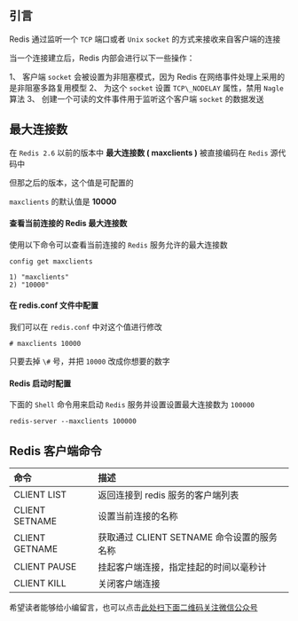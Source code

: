 ## 引言
Redis 通过监听一个 `TCP` 端口或者 `Unix` `socket` 的方式来接收来自客户端的连接

当一个连接建立后，Redis 内部会进行以下一些操作：

1、  客户端 `socket` 会被设置为非阻塞模式，因为 Redis 在网络事件处理上采用的是非阻塞多路复用模型
2、  为这个 `socket` 设置 `TCP\_NODELAY` 属性，禁用 `Nagle` 算法
3、  创建一个可读的文件事件用于监听这个客户端 `socket` 的数据发送

## 最大连接数 ##

在 `Redis 2.6` 以前的版本中 **最大连接数 ( maxclients )** 被直接编码在 `Redis` 源代码中

但那之后的版本，这个值是可配置的

`maxclients` 的默认值是 **10000**

#### 查看当前连接的 Redis 最大连接数 ####

使用以下命令可以查看当前连接的 `Redis` 服务允许的最大连接数

```
config get maxclients

1) "maxclients"
2) "10000"
```

#### 在 redis.conf 文件中配置 ####

我们可以在 `redis.conf` 中对这个值进行修改

```
# maxclients 10000  
```

只要去掉 `\#` 号，并把 `10000` 改成你想要的数字

#### Redis 启动时配置 ####

下面的 `Shell` 命令用来启动 `Redis` 服务并设置设置最大连接数为 `100000`

```
redis-server --maxclients 100000
```

## Redis 客户端命令 ##

<table> 
 <thead> 
  <tr> 
   <th align="left">命令</th> 
   <th align="left">描述</th> 
  </tr> 
 </thead> 
 <tbody> 
  <tr> 
   <td align="left"><a rel="nofollow">CLIENT LIST</a></td> 
   <td align="left">返回连接到 redis 服务的客户端列表</td> 
  </tr> 
  <tr> 
   <td align="left"><a rel="nofollow">CLIENT SETNAME</a></td> 
   <td align="left">设置当前连接的名称</td> 
  </tr> 
  <tr> 
   <td align="left"><a rel="nofollow">CLIENT GETNAME</a></td> 
   <td align="left">获取通过 CLIENT SETNAME 命令设置的服务名称</td> 
  </tr> 
  <tr> 
   <td align="left"><a rel="nofollow">CLIENT PAUSE</a></td> 
   <td align="left">挂起客户端连接，指定挂起的时间以毫秒计</td> 
  </tr> 
  <tr> 
   <td align="left"><a rel="nofollow">CLIENT KILL</a></td> 
   <td align="left">关闭客户端连接</td> 
  </tr> 
 </tbody> 
</table>


希望读者能够给小编留言，也可以点击[此处扫下面二维码关注微信公众号](https://www.ycbbs.vip/?p=28 "此处扫下面二维码关注微信公众号")